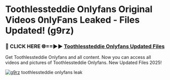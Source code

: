 # Toothlessteddie Onlyfans Original Videos 0nlyFans Leaked - Files Updated! (g9rz)

<h3>🔴 CLICK HERE 🌐==►► <a href="https://tinyurl.com/2jnfzry5" rel="nofollow">Toothlessteddie Onlyfans Updated Files</a></h3>

Get Toothlessteddie Onlyfans and all content. Now you can access all videos and pictures of Toothlessteddie Onlyfans. New Updated Files 2025!

[![g9rz](https://i.imgur.com/GyGTBgg.gif)](https://tinyurl.com/2jnfzry5)
toothlessteddie onlyfans leak